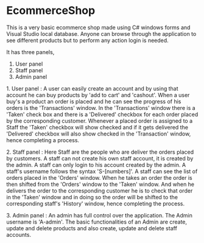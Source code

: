 # EcommerceShop
This is a very basic ecommerce shop made using C# windows forms and Visual Studio local database.
Anyone can browse through the application to see different products but to perform any action login is needed.

It has three panels,
1. User panel
2. Staff panel
3. Admin panel

1\. User panel :
A user can easily create an account and by using that account he can buy products by 'add to cart' and 'cashout'. When a user buy's a product an order is placed and he can see the progress of his orders is the 'Transactions' window. In the 'Transactions' window there is a 'Taken' check box and there is a 'Delivered' checkbox for each order placed by the corresponding customer. Whenever a placed order is assigned to a Staff the 'Taken' checkbox will show checked and if it gets delivered the 'Delivered' checkbox will also show checked in the 'Transaction' window, hence completing a process.

2\. Staff panel :
Here Staff are the people who are deliver the orders placed by customers. A staff can not create his own staff account, it is created by the admin. A staff can only login to his account created by the admin. A staff's username follows the syntax 'S-[numbers]'. A staff can see the list of orders placed in the 'Orders' window. When he takes an order the order is then shifted from the 'Orders' window to the 'Taken' window. And when he delivers the order to the corresponding customer he is to check that order in the 'Taken' window and in doing so the order will be shifted to the corresponding staff's 'History' window, hence completing the process.

3\. Admin panel :
An admin has full control over the application. The Admin username is 'A-admin'. The basic functionalities of an Admin are create, update and delete products and also create, update and delete staff accounts.
